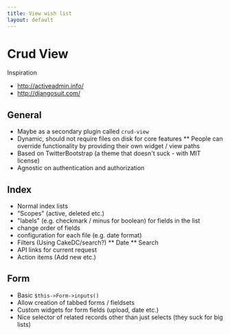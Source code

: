 ```yaml
---
title: View wish list
layout: default
---
```


# Crud View

Inspiration

- http://activeadmin.info/
- http://djangosuit.com/

## General

* Maybe as a secondary plugin called `crud-view`
* Dynamic, should not require files on disk for core features
** People can override functionality by providing their own widget / view paths
* Based on TwitterBootstrap (a theme that doesn't suck - with MIT license)
* Agnostic on authentication and authorization

## Index

* Normal index lists
* "Scopes" (active, deleted etc.)
* "labels" (e.g. checkmark / minus for boolean) for fields in the list
* change order of fields
* configuration for each file (e.g. date format)
* Filters (Using CakeDC/search?)
** Date
** Search
* API links for current request
* Action items (Add new etc.)

## Form

* Basic `$this->Form->inputs()`
* Allow creation of tabbed forms / fieldsets
* Custom widgets for form fields (upload, date etc.)
* Nice selector of related records other than just selects (they suck for big lists)
